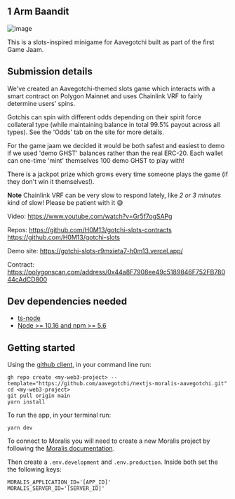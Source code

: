 ## 1 Arm Baandit

![image](https://user-images.githubusercontent.com/6655367/132122478-37f0d060-9edb-452f-a514-10b379b137cb.png)


This is a slots-inspired minigame for Aavegotchi built as part of the first Game Jaam.

## Submission details

We've created an Aavegotchi-themed slots game which interacts with a smart contract on Polygon Mainnet and uses Chainlink VRF to fairly determine users' spins. 

Gotchis can spin with different odds depending on their spirit force collateral type (while maintaining balance in total 99.5% payout across all types). See the 'Odds' tab on the site for more details.

For the game jaam we decided it would be both safest and easiest to demo if we used 'demo GHST' balances rather than the real ERC-20. Each wallet can one-time 'mint' themselves 100 demo GHST to play with!

There is a jackpot prize which grows every time someone plays the game (if they don't win it themselves!).

**Note** Chainlink VRF can be very slow to respond lately, like *2 or 3 minutes* kind of slow! Please be patient with it :sweat_smile: 

Video: 
https://www.youtube.com/watch?v=Gr5f7ogSAPg

Repos:
https://github.com/H0M13/gotchi-slots-contracts
https://github.com/H0M13/gotchi-slots

Demo site:
https://gotchi-slots-r9mxieta7-h0m13.vercel.app/

Contract:
https://polygonscan.com/address/0x44a8F7908ee49c5189846F752FB78044cAdCD800

## Dev dependencies needed

* [ts-node](https://github.com/TypeStrong/ts-node)
* [Node >= 10.16 and npm >= 5.6](https://nodejs.org/en/)

## Getting started

Using the [github client](https://cli.github.com/), in your command line run:
```
gh repo create <my-web3-project> --template="https://github.com/aavegotchi/nextjs-moralis-aavegotchi.git"
cd <my-web3-project>
git pull origin main
yarn install
```

To run the app, in your terminal run:
```
yarn dev
```

To connect to Moralis you will need to create a new Moralis project by following the [Moralis documentation]("https://docs.moralis.io/getting-started/quick-start").

Then create a `.env.development` and `.env.production`. Inside both set the the following keys:

```
MORALIS_APPLICATION_ID='[APP_ID]'
MORALIS_SERVER_ID='[SERVER_ID]'
```

